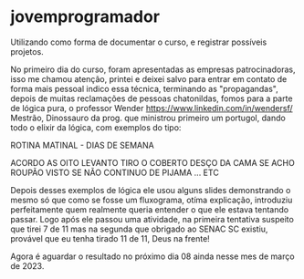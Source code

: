 # jovemprogramador
Utilizando como forma de documentar o curso, e registrar possíveis projetos.

No primeiro dia do curso, foram apresentadas as empresas patrocinadoras, isso me chamou atenção, printei e deixei salvo para entrar em contato de forma mais pessoal
indico essa técnica, terminando as "propagandas", depois de muitas reclamações de pessoas chatonildas, fomos para a parte de lógica pura, o professor Wender
https://www.linkedin.com/in/wendersf/ Mestrão, Dinossauro da prog. que ministrou primeiro um portugol, dando todo o elixir da lógica, com exemplos do tipo:

ROTINA MATINAL - DIAS DE SEMANA

ACORDO AS OITO
  LEVANTO
    TIRO O COBERTO
    DESÇO DA CAMA
  SE 
    ACHO ROUPÃO
      VISTO
  SE NÃO
    CONTINUO DE PIJAMA
... 
ETC
  
Depois desses exemplos de lógica ele usou alguns slides demonstrando o mesmo só que como se fosse um fluxograma, otíma explicação, introduziu perfeitamente quem
realmente queria entender o que ele estava tentando passar.
Logo após ele passou uma atividade, na primeira tentativa suspeito que tirei 7 de 11 mas na segunda que obrigado ao SENAC SC existiu, provável que eu tenha tirado
11 de 11, Deus na frente!

Agora é aguardar o resultado no próximo dia 08 ainda nesse mes de março de 2023.
